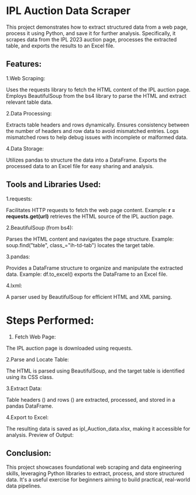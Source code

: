 # IPL Auction Data Scraper

This project demonstrates how to extract structured data from a web page, process it using Python, and save it for further analysis. Specifically, it scrapes data from the IPL 2023 auction page, processes the extracted table, and exports the results to an Excel file.

## Features:

1.Web Scraping:

Uses the requests library to fetch the HTML content of the IPL auction page.
Employs BeautifulSoup from the bs4 library to parse the HTML and extract relevant table data.

2.Data Processing:

Extracts table headers and rows dynamically.
Ensures consistency between the number of headers and row data to avoid mismatched entries.
Logs mismatched rows to help debug issues with incomplete or malformed data.

4.Data Storage:

Utilizes pandas to structure the data into a DataFrame.
Exports the processed data to an Excel file for easy sharing and analysis.

## Tools and Libraries Used:

1.requests:

Facilitates HTTP requests to fetch the web page content.
Example: **r = requests.get(url)** retrieves the HTML source of the IPL auction page.

2.BeautifulSoup (from bs4):

Parses the HTML content and navigates the page structure.
Example: soup.find("table", class_="ih-td-tab") locates the target table.

3.pandas:

Provides a DataFrame structure to organize and manipulate the extracted data.
Example: df.to_excel() exports the DataFrame to an Excel file.

4.lxml:

A parser used by BeautifulSoup for efficient HTML and XML parsing.

# Steps Performed:
1. Fetch Web Page:

The IPL auction page is downloaded using requests.

2.Parse and Locate Table:

The HTML is parsed using BeautifulSoup, and the target table is identified using its CSS class.

3.Extract Data:

Table headers (<th>) and rows (<tr>) are extracted, processed, and stored in a pandas DataFrame.

4.Export to Excel:

The resulting data is saved as ipl_Auction_data.xlsx, making it accessible for analysis.
Preview of Output:


## Conclusion:
This project showcases foundational web scraping and data engineering skills, leveraging Python libraries to extract, process, and store structured data. It's a useful exercise for beginners aiming to build practical, real-world data pipelines.

